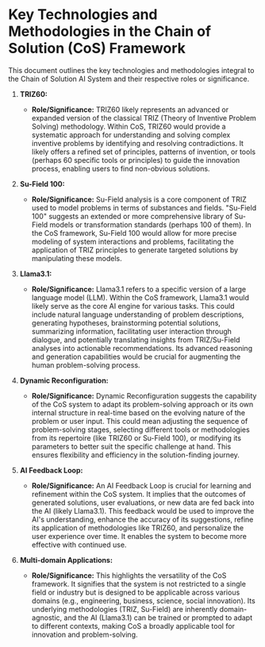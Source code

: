 # Key Technologies and Methodologies in the Chain of Solution (CoS) Framework

This document outlines the key technologies and methodologies integral to the Chain of Solution AI System and their respective roles or significance.

1.  **TRIZ60:**
    *   **Role/Significance:** TRIZ60 likely represents an advanced or expanded version of the classical TRIZ (Theory of Inventive Problem Solving) methodology. Within CoS, TRIZ60 would provide a systematic approach for understanding and solving complex inventive problems by identifying and resolving contradictions. It likely offers a refined set of principles, patterns of invention, or tools (perhaps 60 specific tools or principles) to guide the innovation process, enabling users to find non-obvious solutions.

2.  **Su-Field 100:**
    *   **Role/Significance:** Su-Field analysis is a core component of TRIZ used to model problems in terms of substances and fields. "Su-Field 100" suggests an extended or more comprehensive library of Su-Field models or transformation standards (perhaps 100 of them). In the CoS framework, Su-Field 100 would allow for more precise modeling of system interactions and problems, facilitating the application of TRIZ principles to generate targeted solutions by manipulating these models.

3.  **Llama3.1:**
    *   **Role/Significance:** Llama3.1 refers to a specific version of a large language model (LLM). Within the CoS framework, Llama3.1 would likely serve as the core AI engine for various tasks. This could include natural language understanding of problem descriptions, generating hypotheses, brainstorming potential solutions, summarizing information, facilitating user interaction through dialogue, and potentially translating insights from TRIZ/Su-Field analyses into actionable recommendations. Its advanced reasoning and generation capabilities would be crucial for augmenting the human problem-solving process.

4.  **Dynamic Reconfiguration:**
    *   **Role/Significance:** Dynamic Reconfiguration suggests the capability of the CoS system to adapt its problem-solving approach or its own internal structure in real-time based on the evolving nature of the problem or user input. This could mean adjusting the sequence of problem-solving stages, selecting different tools or methodologies from its repertoire (like TRIZ60 or Su-Field 100), or modifying its parameters to better suit the specific challenge at hand. This ensures flexibility and efficiency in the solution-finding journey.

5.  **AI Feedback Loop:**
    *   **Role/Significance:** An AI Feedback Loop is crucial for learning and refinement within the CoS system. It implies that the outcomes of generated solutions, user evaluations, or new data are fed back into the AI (likely Llama3.1). This feedback would be used to improve the AI's understanding, enhance the accuracy of its suggestions, refine its application of methodologies like TRIZ60, and personalize the user experience over time. It enables the system to become more effective with continued use.

6.  **Multi-domain Applications:**
    *   **Role/Significance:** This highlights the versatility of the CoS framework. It signifies that the system is not restricted to a single field or industry but is designed to be applicable across various domains (e.g., engineering, business, science, social innovation). Its underlying methodologies (TRIZ, Su-Field) are inherently domain-agnostic, and the AI (Llama3.1) can be trained or prompted to adapt to different contexts, making CoS a broadly applicable tool for innovation and problem-solving.
